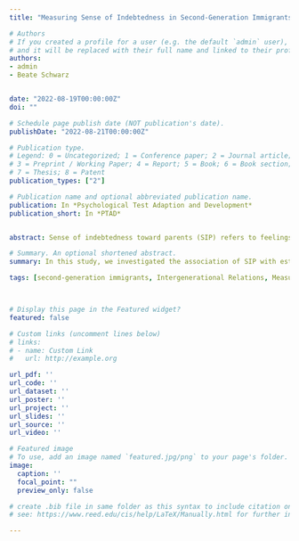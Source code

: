 ```yaml
---
title: "Measuring Sense of Indebtedness in Second-Generation Immigrants in Switzerland"

# Authors
# If you created a profile for a user (e.g. the default `admin` user), write the username (folder name) here 
# and it will be replaced with their full name and linked to their profile.
authors:
- admin
- Beate Schwarz


date: "2022-08-19T00:00:00Z"
doi: ""

# Schedule page publish date (NOT publication's date).
publishDate: "2022-08-21T00:00:00Z"

# Publication type.
# Legend: 0 = Uncategorized; 1 = Conference paper; 2 = Journal article;
# 3 = Preprint / Working Paper; 4 = Report; 5 = Book; 6 = Book section;
# 7 = Thesis; 8 = Patent
publication_types: ["2"]

# Publication name and optional abbreviated publication name.
publication: In *Psychological Test Adaption and Development*
publication_short: In *PTAD*


abstract: Sense of indebtedness toward parents (SIP) refers to feelings of debt to give back to parents for their migration related sacrifices in second-generation immigrants. In 2010, Kang developed the SIP scale to measure these feelings. The purpose of this study was threefold; (1) to provide evidence of the theoretical factor structure underlying SIP, (2) to test SIP’s measurement invariance in four immigrant groups and (3) to shed light on the validity of SIP. The sample included N = 492 second-generation immigrants (66% female, *M*age = 32.39, *SD*age = 10.46) in Switzerland. Results showed good reliability, confirmed the theoretical one-factor model and supported partial scalar invariance across four immigrant groups. Further analysis provided evidence for the SIP’s discriminant and incremental validity. The measure Sense of Indebtedness toward Parents is a valuable contribution to the ongoing research onintergenerational relations in immigrant families.

# Summary. An optional shortened abstract.
summary: In this study, we investigated the association of SIP with established measures in the research on intergenerational relations

tags: [second-generation immigrants, Intergenerational Relations, Measurement Invariance, Sense of Indebtedness, Social Support]



# Display this page in the Featured widget?
featured: false

# Custom links (uncomment lines below)
# links:
# - name: Custom Link
#   url: http://example.org

url_pdf: ''
url_code: ''
url_dataset: ''
url_poster: ''
url_project: ''
url_slides: ''
url_source: ''
url_video: ''

# Featured image
# To use, add an image named `featured.jpg/png` to your page's folder. 
image:
  caption: ''
  focal_point: ""
  preview_only: false

# create .bib file in same folder as this syntax to include citation on website.
# see: https://www.reed.edu/cis/help/LaTeX/Manually.html for further information, also https://www.bibtex.com/e/entry-types/#inproceedings

---
```


